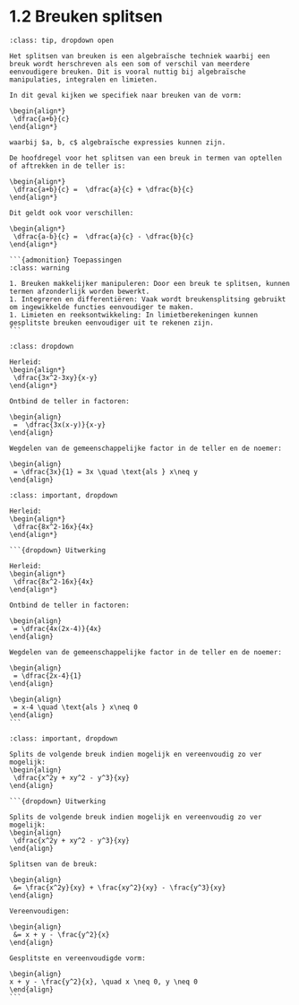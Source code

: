 # 1.2 Breuken splitsen

````{admonition} Theorie
:class: tip, dropdown open

Het splitsen van breuken is een algebraïsche techniek waarbij een breuk wordt herschreven als een som of verschil van meerdere eenvoudigere breuken. Dit is vooral nuttig bij algebraïsche manipulaties, integralen en limieten.

In dit geval kijken we specifiek naar breuken van de vorm: 

\begin{align*}
 \dfrac{a+b}{c}
\end{align*}

waarbij $a, b, c$ algebraïsche expressies kunnen zijn.

De hoofdregel voor het splitsen van een breuk in termen van optellen of aftrekken in de teller is:

\begin{align*}
 \dfrac{a+b}{c} =  \dfrac{a}{c} + \dfrac{b}{c}
\end{align*}

Dit geldt ook voor verschillen:

\begin{align*}
 \dfrac{a-b}{c} =  \dfrac{a}{c} - \dfrac{b}{c}
\end{align*}

```{admonition} Toepassingen
:class: warning

1. Breuken makkelijker manipuleren: Door een breuk te splitsen, kunnen termen afzonderlijk worden bewerkt.
1. Integreren en differentiëren: Vaak wordt breukensplitsing gebruikt om ingewikkelde functies eenvoudiger te maken.
1. Limieten en reeksontwikkeling: In limietberekeningen kunnen gesplitste breuken eenvoudiger uit te rekenen zijn.
```
````

```{admonition} Voorbeeld 1: Teller ontbinden in factoren
:class: dropdown

Herleid:
\begin{align*}
 \dfrac{3x^2-3xy}{x-y}
\end{align*}

Ontbind de teller in factoren:

\begin{align}
 =  \dfrac{3x(x-y)}{x-y}
\end{align}

Wegdelen van de gemeenschappelijke factor in de teller en de noemer:

\begin{align}
 = \dfrac{3x}{1} = 3x \quad \text{als } x\neq y
\end{align}

```

````{admonition} Oefening 1
:class: important, dropdown

Herleid:
\begin{align*}
 \dfrac{8x^2-16x}{4x}
\end{align*}

```{dropdown} Uitwerking

Herleid:
\begin{align*}
 \dfrac{8x^2-16x}{4x}
\end{align*}

Ontbind de teller in factoren:

\begin{align}
 = \dfrac{4x(2x-4)}{4x}
\end{align}

Wegdelen van de gemeenschappelijke factor in de teller en de noemer:

\begin{align}
 = \dfrac{2x-4}{1}
\end{align}

\begin{align}
 = x-4 \quad \text{als } x\neq 0
\end{align}
```
````

````{admonition} Oefening 2
:class: important, dropdown

Splits de volgende breuk indien mogelijk en vereenvoudig zo ver mogelijk:
\begin{align}
 \dfrac{x^2y + xy^2 - y^3}{xy}
\end{align}

```{dropdown} Uitwerking

Splits de volgende breuk indien mogelijk en vereenvoudig zo ver mogelijk:
\begin{align}
 \dfrac{x^2y + xy^2 - y^3}{xy}
\end{align}

Splitsen van de breuk:

\begin{align}
 &= \frac{x^2y}{xy} + \frac{xy^2}{xy} - \frac{y^3}{xy}
\end{align}

Vereenvoudigen:

\begin{align}
 &= x + y - \frac{y^2}{x}
\end{align}

Gesplitste en vereenvoudigde vorm:

\begin{align}
x + y - \frac{y^2}{x}, \quad x \neq 0, y \neq 0
\end{align}
```
````